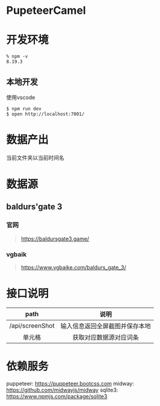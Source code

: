 # PupeteerCamel
# 开发环境
```
% npm -v
8.19.3
```
## 本地开发
使用vscode
```
$ npm run dev
$ open http://localhost:7001/
```

# 数据产出
当前文件夹以当前时间名

# 数据源
## baldurs'gate 3
### 官网
> https://baldursgate3.game/
### vgbaik
> https://www.vgbaike.com/baldurs_gate_3/

# 接口说明
|      path       |              说明              |
| :-------------: | :----------------------------: |
| /api/screenShot | 输入信息返回全屏截图并保存本地 |
|     单元格      |     获取对应数据源对应词条     |
# 依赖服务
puppeteer: https://puppeteer.bootcss.com
midway: https://github.com/midwayjs/midway
sqlite3: https://www.npmjs.com/package/sqlite3
